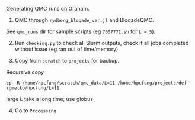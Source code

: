 Generating QMC runs on Graham.

1. QMC through `rydberg_bloqade_ver.jl` and BloqadeQMC.

See `qmc_runs` dir for sample scripts (eg `7007771.sh` for `L = 5`).

2. Run `checking.py` to check all Slurm outputs, check if all jobs completed without issue (eg ran out of time/memory)

3. Copy from `scratch` to `projects` for backup.

Recursive copy
```
cp -R /home/hpcfung/scratch/qmc_data/L=11 /home/hpcfung/projects/def-rgmelko/hpcfung/L=11
```
large L take a long time; use globus

4. Go to `Processing`
